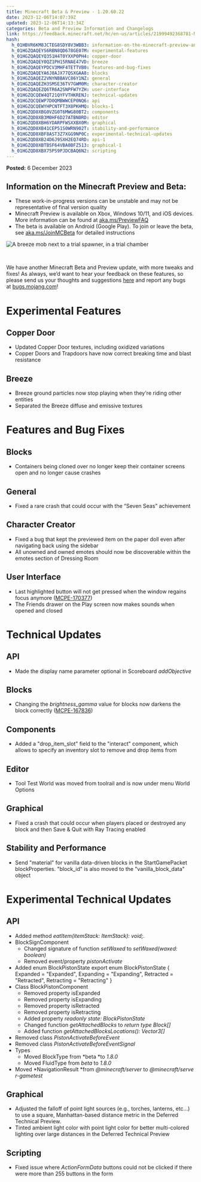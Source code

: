 ```yaml
---
title: Minecraft Beta & Preview - 1.20.60.22
date: 2023-12-06T14:07:39Z
updated: 2023-12-06T14:13:34Z
categories: Beta and Preview Information and Changelogs
link: https://feedback.minecraft.net/hc/en-us/articles/21999492368781-Minecraft-Beta-Preview-1-20-60-22
hash:
  h_01HBVR6KM8JCTEG8SDY8V3WBB3: information-on-the-minecraft-preview-and-beta
  h_01HGZQAQEYS6RBN8QD678GE07M: experimental-features
  h_01HGZQAQEYQ351H4T0YXXP0PH4: copper-door
  h_01HGZQAQEY0QZ1PH15RNAE47VD: breeze
  h_01HGZQAQEYPDCV3MHF4TETTVB0: features-and-bug-fixes
  h_01HGZQAQEYA6J8AJX77QSXGAA8: blocks
  h_01HGZQAQEZ2VNYNBBAVC86Y1NZ: general
  h_01HGZQAQEZH3SMSE36TV7GWM0M: character-creator
  h_01HGZQAQEZQ6TR6A2SNPFW7YZH: user-interface
  h_01HGZQCQEW4QT21QYFVTHKRENJ: technical-updates
  h_01HGZQCQEWP7D0QMBWWCEP0NQ6: api
  h_01HGZQCQEWYHPCNTFT3X8PKHMQ: blocks-1
  h_01HGZQD8XBG0VZG0T6MWG80BT2: components
  h_01HGZQD8XB3M0HF6D27ATBN0RD: editor
  h_01HGZQD8XBH6YDARPFWSXXBX0M: graphical
  h_01HGZQD8XB41CEP51S0WRN902T: stability-and-performance
  h_01HGZQD8XBF8AST3Z7XGG9NP0C: experimental-technical-updates
  h_01HGZQD8XB24D6J9SXH2EQ74RD: api-1
  h_01HGZQD8XBTBSF64VBA0BFZ513: graphical-1
  h_01HGZQD8XBX75PS9PJDCBAQ6N2: scripting
---
```


**Posted:** 6 December 2023

## **Information on the Minecraft Preview and Beta:**

- These work-in-progress versions can be unstable and may not be representative of final version quality
- Minecraft Preview is available on Xbox, Windows 10/11, and iOS devices. More information can be found at [aka.ms/PreviewFAQ](https://aka.ms/PreviewFAQ)
- The beta is available on Android (Google Play). To join or leave the beta, see [aka.ms/JoinMCBeta](https://aka.ms/JoinMCBeta) for detailed instructions

![A breeze mob next to a trial spawner, in a trial chamber](https://feedback.minecraft.net/hc/article_attachments/21999475600269)

 

We have another Minecraft Beta and Preview update, with more tweaks and fixes! As always, we’d want to hear your feedback on these features, so please send us your thoughts and suggestions [here](https://aka.ms/Minecraft121Feedback) and report any bugs at [bugs.mojang.com](https://bugs.mojang.com/)!

# **Experimental Features**

## **Copper Door**

- Updated Copper Door textures, including oxidized variations
- Copper Doors and Trapdoors have now correct breaking time and blast resistance 

## **Breeze**

- Breeze ground particles now stop playing when they're riding other entities
- Separated the Breeze diffuse and emissive textures

# **Features and Bug Fixes**

## **Blocks**

- Containers being cloned over no longer keep their container screens open and no longer cause crashes

## **General**

- Fixed a rare crash that could occur with the “Seven Seas” achievement

## **Character Creator**

- Fixed a bug that kept the previewed item on the paper doll even after navigating back using the sidebar
- All unowned and owned emotes should now be discoverable within the emotes section of Dressing Room 

## **User Interface**

- Last highlighted button will not get pressed when the window regains focus anymore ([MCPE-170377](https://bugs.mojang.com/browse/MCPE-170377)) 
- The Friends drawer on the Play screen now makes sounds when opened and closed 

# **Technical Updates**

## **API**

- Made the display name parameter optional in Scoreboard *addObjective*

## **Blocks**

- Changing the *brightness_gamma* value for blocks now darkens the block correctly ([MCPE-167836](https://bugs.mojang.com/browse/MCPE-167836))

## **Components**

- Added a "drop_item_slot" field to the "interact" component, which allows to specify an inventory slot to remove and drop items from

## **Editor**

- Tool Test World was moved from toolrail and is now under menu World Options

## **Graphical**

- Fixed a crash that could occur when players placed or destroyed any block and then Save & Quit with Ray Tracing enabled

## **Stability and Performance**

- Send "material" for vanilla data-driven blocks in the StartGamePacket blockProperties. "block_id" is also moved to the "vanilla_block_data" object

# **Experimental Technical Updates**

## **API**

- Added method *eatItem(itemStack: ItemStack): void;.*
- BlockSignComponent
  - Changed signature of function *setWaxed* to *setWaxed(waxed: boolean)*
  - Removed event/property *pistonActivate*
- Added enum BlockPistonState export enum BlockPistonState { Expanded = "Expanded", Expanding = "Expanding", Retracted = "Retracted", Retracting = "Retracting" }
- Class BlockPistonComponent
  - Removed property isExpanded
  - Removed property isExpanding
  - Removed property isRetracted
  - Removed property isRetracting
  - Added property *readonly state: BlockPistonState*
  - Changed function *getAttachedBlocks* to *return type Block\[\]*
  - Added function *getAttachedBlocksLocations(): Vector3\[\]*
- Removed class *PistonActivateBeforeEvent*
- Removed class *PistonActivateBeforeEventSignal*
- Types
  - Moved BlockType from *beta *to *1.8.0*
  - Moved FluidType from *beta* to *1.8.0*
- Moved *NavigationResult *from *@minecraft/server* to *@minecraft/server-gametest*

## **Graphical**

- Adjusted the falloff of point light sources (e.g., torches, lanterns, etc...) to use a square, Manhattan-based distance metric in the Deferred Technical Preview.
- Tinted ambient light color with point light color for better multi-colored lighting over large distances in the Deferred Technical Preview

## **Scripting**

- Fixed issue where *ActionFormData* buttons could not be clicked if there were more than 255 buttons in the form
